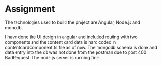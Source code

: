 # Assignment

The technologies used to build the project are Angular, Node.js and monodb.

I have done the UI design in angular and included routing with two components and the content card data is hard coded in contentcardComponent.ts file as of now. The mongodb schema is done and data entry into the db was not done from the postman due to post 400 BadRequest. The node.js server is running fine.
